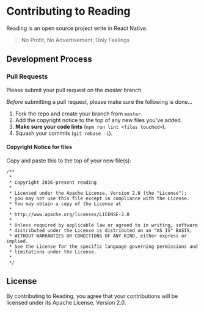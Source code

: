 # Contributing to Reading

Reading is an open source project write in React Native.

>No Profit, No Advertisement, Only Feelings

## Development Process

### Pull Requests

Please submit your pull request on the *master* branch. 

*Before* submitting a pull request, please make sure the following is done…

1. Fork the repo and create your branch from `master`.
2. Add the copyright notice to the top of any new files you've added.
3. **Make sure your code lints** (`npm run lint <files touched>`).
4. Squash your commits (`git rebase -i`).

#### Copyright Notice for files

Copy and paste this to the top of your new file(s):

```JS
/**
 *
 * Copyright 2016-present reading
 *
 * Licensed under the Apache License, Version 2.0 (the "License");
 * you may not use this file except in compliance with the License.
 * You may obtain a copy of the License at
 *
 * http://www.apache.org/licenses/LICENSE-2.0
 *
 * Unless required by applicable law or agreed to in writing, software
 * distributed under the License is distributed on an "AS IS" BASIS,
 * WITHOUT WARRANTIES OR CONDITIONS OF ANY KIND, either express or implied.
 * See the License for the specific language governing permissions and
 * limitations under the License.
 *
 */
```

## License

By contributing to Reading, you agree that your contributions will be licensed under its Apache License, Version 2.0.
